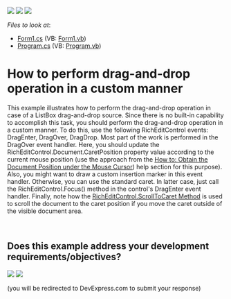 <!-- default badges list -->
[![](https://img.shields.io/badge/Open_in_DevExpress_Support_Center-FF7200?style=flat-square&logo=DevExpress&logoColor=white)](https://supportcenter.devexpress.com/ticket/details/E2943)
[![](https://img.shields.io/badge/📖_How_to_use_DevExpress_Examples-e9f6fc?style=flat-square)](https://docs.devexpress.com/GeneralInformation/403183)
[![](https://img.shields.io/badge/💬_Leave_Feedback-feecdd?style=flat-square)](#does-this-example-address-your-development-requirementsobjectives)
<!-- default badges end -->
<!-- default file list -->
*Files to look at*:

* [Form1.cs](./CS/Form1.cs) (VB: [Form1.vb](./VB/Form1.vb))
* [Program.cs](./CS/Program.cs) (VB: [Program.vb](./VB/Program.vb))
<!-- default file list end -->
# How to perform drag-and-drop operation in a custom manner


<p>This example illustrates how to perform the drag-and-drop operation in case of a ListBox drag-and-drop source. Since there is no built-in capability to accomplish this task, you should perform the drag-and-drop operation in a custom manner. To do this, use the following RichEditControl events: DragEnter, DragOver, DragDrop. Most part of the work is performed in the DragOver event handler. Here, you should update the RichEditControl.Document.CaretPosition property value according to the current mouse position (use the approach from the <a href="http://documentation.devexpress.com/#WindowsForms/CustomDocument6012"><u>How to: Obtain the Document Position under the Mouse Cursor</u></a>) help section for this purpose). Also, you might want to draw a custom insertion marker in this event handler. Otherwise, you can use the standard caret. In latter case, just call the RichEditControl.Focus() method in the control's DragEnter event handler. Finally, note how the <a href="http://documentation.devexpress.com/#WindowsForms/DevExpressXtraRichEditRichEditControl_ScrollToCarettopic"><u>RichEditControl.ScrollToCaret Method</u></a> is used to scroll the document to the caret position if you move the caret outside of the visible document area. </p>

<br/>


<!-- feedback -->
## Does this example address your development requirements/objectives?

[<img src="https://www.devexpress.com/support/examples/i/yes-button.svg"/>](https://www.devexpress.com/support/examples/survey.xml?utm_source=github&utm_campaign=winforms-richedit-perform-drag-and-drop-from-list-box&~~~was_helpful=yes) [<img src="https://www.devexpress.com/support/examples/i/no-button.svg"/>](https://www.devexpress.com/support/examples/survey.xml?utm_source=github&utm_campaign=winforms-richedit-perform-drag-and-drop-from-list-box&~~~was_helpful=no)

(you will be redirected to DevExpress.com to submit your response)
<!-- feedback end -->
